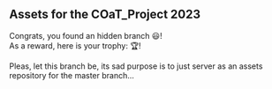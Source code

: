 ## Assets for the COaT_Project 2023

Congrats, you found an hidden branch :smiley:!<br>
As a reward, here is your trophy: :trophy:!

Pleas, let this branch be, its sad purpose is to just server as an assets repository for the master branch...